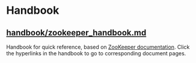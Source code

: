 # Handbook

## [handbook/zookeeper_handbook.md](https://github.com/alvinloong/zookeeper/blob/master/handbook/zookeeper_handbook.md)

Handbook for quick reference, based on [ZooKeeper documentation](https://zookeeper.apache.org/doc/r3.6.1/index.html). Click the hyperlinks in the handbook to go to corresponding document pages.